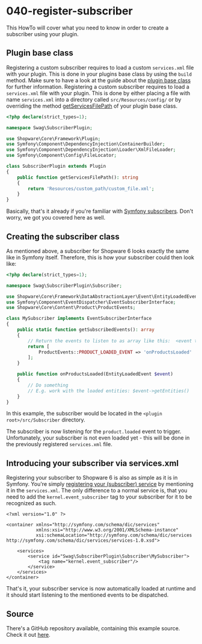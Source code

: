 # 040-register-subscriber

This HowTo will cover what you need to know in order to create a subscriber using your plugin.

## Plugin base class

Registering a custom subscriber requires to load a custom `services.xml` file with your plugin. This is done in your plugins base class by using the `build` method. Make sure to have a look at the guide about the [plugin base class](../60-references-internals/40-plugins/020-plugin-base-class.md) for further information. Registering a custom subscriber requires to load a `services.xml` file with your plugin. This is done by either placing a file with name `services.xml` into a directory called `src/Resources/config/` or by overriding the method [getServicesFilePath](../60-references-internals/40-plugins/020-plugin-base-class.md#getServicesFilePath) of your plugin base class.

```php
<?php declare(strict_types=1);

namespace Swag\SubscriberPlugin;

use Shopware\Core\Framework\Plugin;
use Symfony\Component\DependencyInjection\ContainerBuilder;
use Symfony\Component\DependencyInjection\Loader\XmlFileLoader;
use Symfony\Component\Config\FileLocator;

class SubscriberPlugin extends Plugin
{
    public function getServicesFilePath(): string
    {
        return 'Resources/custom_path/custom_file.xml';
    }
}
```

Basically, that's it already if you're familiar with [Symfony subscribers](https://symfony.com/doc/current/event_dispatcher.html#creating-an-event-subscriber). Don't worry, we got you covered here as well.

## Creating the subscriber class

As mentioned above, a subscriber for Shopware 6 looks exactly the same like in Symfony itself. Therefore, this is how your subscriber could then look like:

```php
<?php declare(strict_types=1);

namespace Swag\SubscriberPlugin\Subscriber;

use Shopware\Core\Framework\DataAbstractionLayer\Event\EntityLoadedEvent;
use Symfony\Component\EventDispatcher\EventSubscriberInterface;
use Shopware\Core\Content\Product\ProductEvents;

class MySubscriber implements EventSubscriberInterface
{
    public static function getSubscribedEvents(): array
    {
        // Return the events to listen to as array like this:  <event to listen to> => <method to execute>
        return [
            ProductEvents::PRODUCT_LOADED_EVENT => 'onProductsLoaded'
        ];
    }

    public function onProductsLoaded(EntityLoadedEvent $event)
    {
        // Do something
        // E.g. work with the loaded entities: $event->getEntities()
    }
}
```

In this example, the subscriber would be located in the `<plugin root>/src/Subscriber` directory.

The subscriber is now listening for the `product.loaded` event to trigger. Unfortunately, your subscriber is not even loaded yet - this will be done in the previously registered `services.xml` file.

## Introducing your subscriber via services.xml

Registering your subscriber to Shopware 6 is also as simple as it is in Symfony. You're simply [registering your \(subscriber\) service](070-add-service.md) by mentioning it in the `services.xml`. The only difference to a normal service is, that you need to add the `kernel.event_subscriber` tag to your subscriber for it to be recognized as such.

```markup
<?xml version="1.0" ?>

<container xmlns="http://symfony.com/schema/dic/services"
           xmlns:xsi="http://www.w3.org/2001/XMLSchema-instance"
           xsi:schemaLocation="http://symfony.com/schema/dic/services http://symfony.com/schema/dic/services/services-1.0.xsd">

    <services>
        <service id="Swag\SubscriberPlugin\Subscriber\MySubscriber">
            <tag name="kernel.event_subscriber"/>
        </service>
    </services>
</container>
```

That's it, your subscriber service is now automatically loaded at runtime and it should start listening to the mentioned events to be dispatched.

## Source

There's a GitHub repository available, containing this example source. Check it out [here](https://github.com/shopware/swag-docs-subscriber-plugin).

